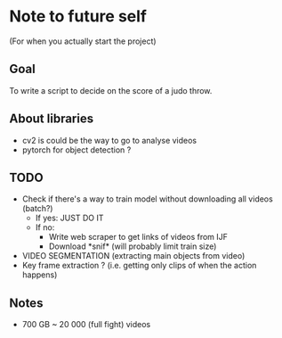 # Note to future self
(For when you actually start the project)

## Goal
To write a script to decide on the score of a judo throw.

## About libraries
- cv2 is could be the way to go to analyse videos
- pytorch for object detection ?

## TODO
- Check if there's a way to train model without downloading all videos (batch?)
    - If yes: JUST DO IT
    - If no:
        - Write web scraper to get links of videos from IJF
        - Download \*snif\* (will probably limit train size)
- VIDEO SEGMENTATION (extracting main objects from video)
- Key frame extraction ? (i.e. getting only clips of when the action happens)

## Notes
- 700 GB ~ 20 000 (full fight) videos